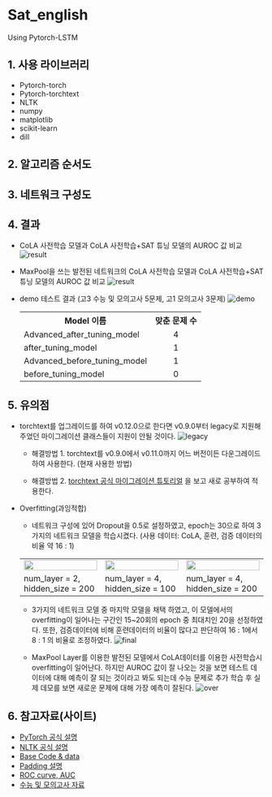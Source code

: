 # Sat_english
 Using Pytorch-LSTM

## 1. 사용 라이브러리
- Pytorch-torch
- Pytorch-torchtext
- NLTK
- numpy
- matplotlib
- scikit-learn
- dill

## 2. 알고리즘 순서도

## 3. 네트워크 구성도

## 4. 결과
- CoLA 사전학습 모델과 CoLA 사전학습+SAT 튜닝 모델의 AUROC 값 비교
![result](https://user-images.githubusercontent.com/86700191/159204296-9d1b8455-5352-4426-bfe1-847f8dc1f3a9.PNG)


- MaxPool을 쓰는 발전된 네트워크의 CoLA 사전학습 모델과 CoLA 사전학습+SAT 튜닝 모델의 AUROC 값 비교
![result](https://user-images.githubusercontent.com/86700191/159485868-407ed1e7-1396-4523-b759-a7a513da1a41.PNG)

- demo 테스트 결과 (고3 수능 및 모의고사 5문제, 고1 모의고사 3문제)
![demo](https://user-images.githubusercontent.com/86700191/159657328-65210bb4-fb13-4b3c-b4db-19fa474005ef.PNG)
  <table border ="0">
      <th align ="center">Model 이름</th>
      <th align ="center">맞춘 문제 수</th>
    <tr>
      <td>Advanced_after_tuning_model</td>
      <td align ="center">4</td>
    </tr>
    <tr>
      <td>after_tuning_model</td>
      <td align ="center">1</td>
    </tr>
  <tr>
      <td>Advanced_before_tuning_model</td>
      <td align ="center">1</td>
    </tr>
  <tr>
      <td>before_tuning_model</td>
      <td align ="center">0</td>
    </tr>
  </table>
## 5. 유의점
- torchtext를 업그레이드를 하여 v0.12.0으로 한다면 v0.9.0부터 legacy로 지원해주었던 마이그레이션 클래스들이 지원이 안될 것이다.
![legacy](https://user-images.githubusercontent.com/86700191/158297203-bb789adb-664d-4af7-90d9-e4674a80e956.PNG)

  - 해결방법 1. torchtext를 v0.9.0에서 v0.11.0까지 어느 버전이든 다운그레이드하여 사용한다. (현재 사용한 방법)
  
  - 해결방법 2. [torchtext 공식 마이그레이션 튜토리얼](https://github.com/pytorch/text/blob/master/examples/legacy_tutorial/migration_tutorial.ipynb) 을 보고 새로 공부하여 적용한다.


- Overfitting(과잉적합)
  - 네트워크 구성에 있어 Dropout을 0.5로 설정하였고, epoch는 30으로 하여 3가지의 네트워크 모델을 학습시켰다. (사용 데이터: CoLA, 훈련, 검증 데이터의 비율 약 16 : 1)
  <table border ="0">
    <tr>
      <td><img src="https://user-images.githubusercontent.com/86700191/159026474-96caa311-fa8b-4b7b-9fa6-4105996b455d.PNG" width="100%" height="30%"></td>
      <td><img src="https://user-images.githubusercontent.com/86700191/159026478-8b952d9d-923d-45b3-bc04-2265e8d5d40a.PNG" width="100%" height="30%"></td>
      <td><img src="https://user-images.githubusercontent.com/86700191/159026462-cd858b87-a883-460b-a50c-f24944732dbe.PNG" width="100%" height="30%"></td>
    </tr>
    <tr>
      <td>num_layer = 2, hidden_size = 200</td>
      <td>num_layer = 4, hidden_size = 100</td>
      <td>num_layer = 4, hidden_size = 200</td>
    </tr>
  </table>
  
  - 3가지의 네트워크 모델 중 마지막 모델을 채택 하였고, 이 모델에서의 overfitting이 일어나는 구간인 15~20회의 epoch 중 최대치인 20을 선정하였다. 또한, 검증데이터에 비해 훈련데이터의 비율이 많다고 판단하여 16 : 1에서 8 : 1 의 비율로 조정하였다.
![final](https://user-images.githubusercontent.com/86700191/159204298-b9ea3731-ca1a-409b-beb2-35a7a5ad2591.PNG)
  
  - MaxPool Layer를 이용한 발전된 모델에서 CoLA데이터를 이용한 사전학습시 overfitting이 일어난다. 하지만 AUROC 값이 잘 나오는 것을 보면 테스트 데이터에 대해 예측이 잘 되는 것이라고 봐도 되는데 수능 문제로 추가 학습 후 실제 데모를 보면 새로운 문제에 대해 가장 예측이 잘된다.
![over](https://user-images.githubusercontent.com/86700191/159486908-d333871c-2933-4454-8466-8bed959c5460.PNG)
  

## 6. 참고자료(사이트)
- [PyTorch 공식 설명](https://pytorch.org/docs/stable/index.html)
- [NLTK 공식 설명](https://www.nltk.org/api/nltk.html)
- [Base Code & data](https://github.com/bjpublic/DeepLearningProject/tree/main/08_%EC%88%98%EB%8A%A5_%EC%98%81%EC%96%B4_%ED%92%80%EA%B8%B0)
- [Padding 설명](https://everywhere-data.tistory.com/66)
- [ROC curve, AUC](https://koreapy.tistory.com/897)
- [수능 및 모의고사 자료](https://legendstudy.com/)